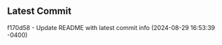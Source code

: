 
## Latest Commit
f170d58 - Update README with latest commit info (2024-08-29 16:53:39 -0400) <Yunxi-Zhou>
